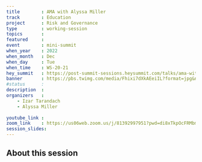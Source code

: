 ```yaml
---
title        : AMA with Alyssa Miller
track        : Education
project      : Risk and Governance
type         : working-session
topics       : 
featured     :
event        : mini-summit
when_year    : 2022
when_month   : Dec
when_day     : Tue
when_time    : WS-20-21
hey_summit   : https://post-summit-sessions.heysummit.com/talks/ama-with-alyssa-miller/
banner       : https://pbs.twimg.com/media/Fhixi7dXkAEeiIL?format=jpg&name=medium
#status      : 
description  :
organizers   :
    - Izar Tarandach
    - Alyssa Miller
       
youtube_link : 
zoom_link    : https://us06web.zoom.us/j/81392997951?pwd=di8xTkpOcFRMbmN3NHJCWTA2WVRUQT09
session_slides:
---
```




## About this session
